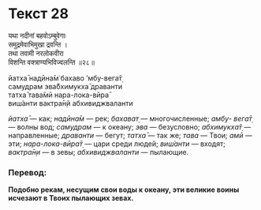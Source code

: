 # Текст 28

यथा नदीनां बहवोऽम्बुवेगाः  
समुद्रमेवाभिमुखा द्रवन्ति ।  
तथा तवामी नरलोकवीरा  
विशन्ति वक्त्राण्यभिविज्वलन्ति ॥२८॥

йатха̄ надӣна̄м̇ бахаво ’мбу-вега̄т̣  
самудрам эва̄бхимукха̄ драванти  
татха̄ тава̄мӣ нара-лока-вӣра̄  
виш́анти вактра̄н̣й абхивиджваланти

_йатха̄_ — как; _надӣна̄м_ — рек; _бахават̣_ — многочисленные; _амбу- вега̄т̣_ — волны вод; _самудрам_ — к океану; _эва_ — безусловно; _абхимукха̄т̣_ — направленные; _драванти_ — бегут; _татха̄_ — так же; _тава_ — Твои; _амӣ_ — эти; _нара-лока-вӣра̄т̣_ — цари среди людей; _виш́анти_ — входят; _вактра̄н̣и_ — в зевы; _абхивиджваланти_ — пылающие.

### Перевод:

**Подобно рекам, несущим свои воды к океану, эти великие воины исчезают в Твоих пылающих зевах.**